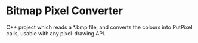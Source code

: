 # Bitmap Pixel Converter
C++ project which reads a *.bmp file, and converts the colours into PutPixel calls, usable with any pixel-drawing API.